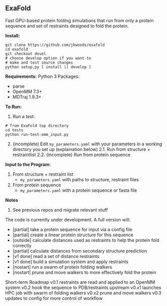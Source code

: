 ## ExaFold

Fast GPU-based protein folding simulations that run from only a protein sequence and set of restraints designed
to fold the protein.

**Install:**
```
git clone https://github.com/jkwoods/exafold
cd exafold
git checkout devel
# choose develop option if you want to
# make and test source changes
python setup.py [ install || develop ]
```

**Requirements:**
Python 3
Packages:
 - parse
 - OpenMM 7.3+
 - MDTraj 1.9.3+

**To Run:**
1. Run a test:
```
# from ExaFold top directory
cd tests
python run-test-omm_input.py
```
2. (incomplete) Edit `my_parameters.yaml` with your parameters in a working directory you set up (explaination below)
2.1. Run from structure + restraintlist
2.2. (incomplete) Run from protein sequence

**Input to the Program:**
1. From structure + restraint list
   - `my_parameters.yaml` with paths to structure, restraint files
2. From protein sequence
   - `my_parameters.yaml` with a protein sequence or fasta file

**Notes**
1. See previous repos and migrate relevant stuff

The code is currently under development. A full version will:
  - [partial] take a protein sequence for input via a config file
  - [partial] create a linear protein structure for this sequence
  - [outside] calculate distances used as restraints to help the protein fold correctly
  - [partial] calculate distances from secondary structure prediction
  - [v1 done] read a set of distance restraints
  - [v1 done] build a simulation system and apply restraints
  - [nostart] run a swarm of protein folding walkers
  - [nostart] prune and move walkers to more effectively fold the protein

Short-term Roadmap
v0.1  restraints are read and applied to an OpenMM system
v0.2  hook the sequence to PDB/restraints upstream
v0.x1 launches HPC job with swarm of folding walkers
v0.x2 prune and move walkers
v0.3  updates to config for more control of workflow
